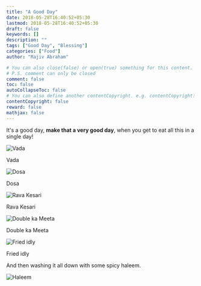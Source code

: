 ```yaml
---
title: "A Good Day"
date: 2018-05-28T16:40:52+05:30
lastmod: 2018-05-28T16:40:52+05:30
draft: false
keywords: []
description: ""
tags: ["Good Day", "Blessing"]
categories: ["Food"]
author: "Rajiv Abraham"

# You can also close(false) or open(true) something for this content.
# P.S. comment can only be closed
comment: false
toc: false
autoCollapseToc: false
# You can also define another contentCopyright. e.g. contentCopyright: "This is another copyright."
contentCopyright: false
reward: false
mathjax: false
---
```


It's a good day, **make that a very good day**, when you get to eat all this in a single day!

![Vada](/images/IMG_20180519_141815.jpg "Vada")

Vada

![Dosa](/images/IMG_20180519_142056.jpg "Dosa")

Dosa

![Rava Kesari](/images/IMG_20180519_145206.jpg "Rava Kesari")

Rava Kesari

![Double ka Meeta](/images/IMG_20180519_145212.jpg "Double ka Meeta")

Double ka Meeta

![Fried idly](/images/IMG_20180520_112658.jpg "Fried idly")

Fried idly

And then washing it all down with some spicy haleem.

![Haleem](/images/IMG_20180520_181450.jpg "Haleem")